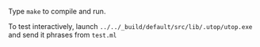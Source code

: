 Type `make` to compile and run.

To test interactively, launch `../../_build/default/src/lib/.utop/utop.exe` and send it phrases from `test.ml` 

